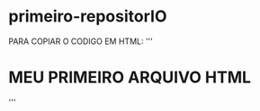 # primeiro-repositorIO

PARA COPIAR O CODIGO EM HTML:
'''
<HTML>
  <H1>MEU PRIMEIRO ARQUIVO HTML</H1>
  </HTML>
  '''
